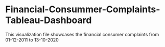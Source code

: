 # Financial-Consummer-Complaints-Tableau-Dashboard
This visualization file showcases the financial consumer complaints from 01-12-2011 to 13-10-2020
